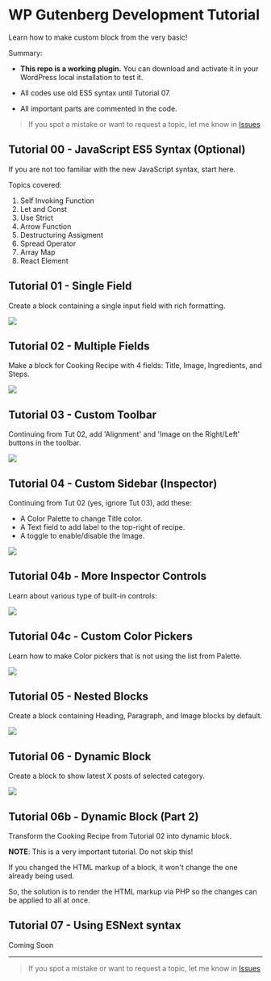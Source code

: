 # WP Gutenberg Development Tutorial

Learn how to make custom block from the very basic!

Summary:

- **This repo is a working plugin.** You can download and activate it in your WordPress local installation to test it.

- All codes use old ES5 syntax until Tutorial 07.

- All important parts are commented in the code.

> If you spot a mistake or want to request a topic, let me know in [Issues](https://github.com/hrsetyono/wp-blocks-tutorial/issues)

## Tutorial 00 - JavaScript ES5 Syntax (Optional)

If you are not too familiar with the new JavaScript syntax, start here.

Topics covered:

1. Self Invoking Function
1. Let and Const
1. Use Strict
1. Arrow Function
1. Destructuring Assigment
1. Spread Operator
1. Array Map
1. React Element

## Tutorial 01 - Single Field

Create a block containing a single input field with rich formatting.

![](https://raw.github.com/hrsetyono/cdn/master/blocks-tutorial/ch01-richtext.jpg)


## Tutorial 02 - Multiple Fields

Make a block for Cooking Recipe with 4 fields: Title, Image, Ingredients, and Steps.

![](https://raw.github.com/hrsetyono/cdn/master/blocks-tutorial/ch02-multiple-richtext.jpg)

## Tutorial 03 - Custom Toolbar

Continuing from Tut 02, add 'Alignment' and 'Image on the Right/Left' buttons in the toolbar.

![](https://raw.github.com/hrsetyono/cdn/master/blocks-tutorial/ch03-custom-toolbar.jpg)

## Tutorial 04 - Custom Sidebar (Inspector)

Continuing from Tut 02 (yes, ignore Tut 03), add these:

- A Color Palette to change Title color.
- A Text field to add label to the top-right of recipe.
- A toggle to enable/disable the Image.

![](https://raw.github.com/hrsetyono/cdn/master/blocks-tutorial/ch04-custom-sidebar.jpg)

## Tutorial 04b - More Inspector Controls

Learn about various type of built-in controls:

![](https://raw.github.com/hrsetyono/cdn/master/blocks-tutorial/ch04b-more-sidebar.jpg)

## Tutorial 04c - Custom Color Pickers

Learn how to make Color pickers that is not using the list from Palette.

![](https://raw.github.com/hrsetyono/cdn/master/blocks-tutorial/ch04c-custom-color-picker.jpg)

## Tutorial 05 - Nested Blocks

Create a block containing Heading, Paragraph, and Image blocks by default.

![](https://raw.github.com/hrsetyono/cdn/master/blocks-tutorial/ch05-nested-block.jpg)

## Tutorial 06 - Dynamic Block

Create a block to show latest X posts of selected category.

![](https://raw.github.com/hrsetyono/cdn/master/blocks-tutorial/ch06-dynamic-block.jpg)


## Tutorial 06b - Dynamic Block (Part 2)

Transform the Cooking Recipe from Tutorial 02 into dynamic block.

**NOTE**: This is a very important tutorial. Do not skip this!

If you changed the HTML markup of a block, it won't change the one already being used.

So, the solution is to render the HTML markup via PHP so the changes can be applied to all at once.

## Tutorial 07 - Using ESNext syntax

Coming Soon

-----

> If you spot a mistake or want to request a topic, let me know in [Issues](https://github.com/hrsetyono/wp-blocks-tutorial/issues)